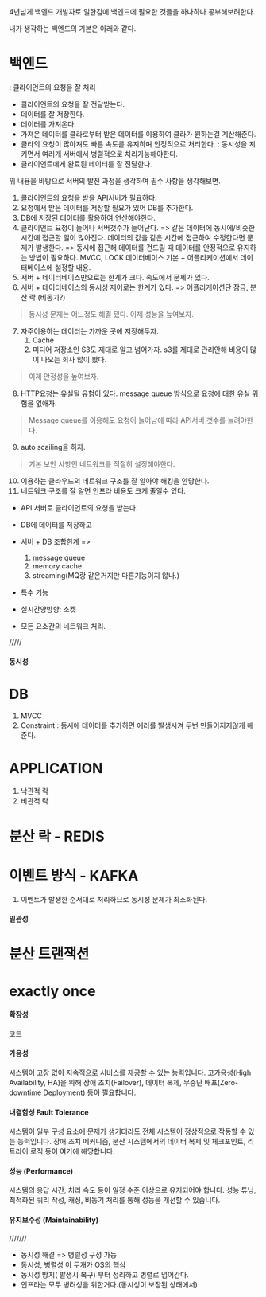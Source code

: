

4년넘게 백엔드 개발자로 일한김에 백엔드에 필요한 것들을 하나하나 공부해보려한다.

내가 생각하는 백엔드의 기본은 아래와 같다.

# 백엔드
: 클라이언트의 요청을 잘 처리

- 클라이언트의 요청을 잘 전달받는다.
- 데이터를 잘 저장한다.
- 데이터를 가져온다.
- 가져온 데이터를 클라로부터 받은 데이터를 이용하여 클라가 원하는걸 계산해준다.
- 클라의 요청이 많아져도 빠른 속도를 유지하며 안정적으로 처리한다.
	: 동시성을 지키면서 여러개 서버에서 병렬적으로 처리가능해야한다.
- 클라이언트에게 완료된 데이터를 잘 전달한다.

위 내용을 바탕으로 서버의 발전 과정을 생각하며 필수 사항을 생각해보면.

1. 클라이언트의 요청을 받을 API서버가 필요하다.
2. 요청에서 받은 데이터를 저장할 필요가 있어 DB를 추가한다.
3. DB에 저장된 데이터를 활용하여 연산해야한다.
4. 클라이언트 요청이 늘어나 서버갯수가 늘어난다.
    => 같은 데이터에 동시에/비슷한 시간에 접근할 일이 많아진다. 데이터의 값을 같은 시간에 접근하여 수정한다면 문제가 발생한다.
        => 동시에 접근해 데이터를 건드릴 때 데이터를 안정적으로 유지하는 방법이 필요하다.
        MVCC, LOCK 데이터베이스 기본 + 어플리케이션에서 데이터베이스에 설정할 내용.
5. 서버 + 데이터베이스만으로는 한계가 크다. 속도에서 문제가 있다.
6. 서버 + 데이터베이스의 동시성 제어로는 한계가 있다. => 어플리케이션단 잠금, 분산 락 (비동기?)

> 동시성 문제는 어느정도 해결 됐다. 이제 성능을 높여보자.

7. 자주이용하는 데이터는 가까운 곳에 저장해두자. 
    1. Cache
    2. 미디어 저장소인 S3도 제대로 알고 넘어가자. s3를 제대로 관리안해 비용이 많이 나오는 회사 많이 봤다.

> 이제 안정성을 높여보자.

8. HTTP요청는 유실될 유험이 있다. message queue 방식으로 요청에 대한 유실 위험을 없애자.

> Message queue를 이용해도 요청이 늘어남에 따라 API서버 갯수를 늘려야한다.

9. auto scailing을 하자.

> 기본 보안 사항인 네트워크를 적절히 설정해야한다.

10. 이용하는 클라우드의 네트워크 구조를 잘 알아야 해킹을 안당한다.
11. 네트워크 구조를 잘 알면 인프라 비용도 크게 줄일수 있다.


- API 서버로 클라이언트의 요청을 받는다.
- DB에 데이터를 저장하고
- 서버 + DB 조합한계 => 
	1. message queue
	2. memory cache
	3. streaming(MQ랑 같은거지만 다른기능이지 않나.)
- 특수 기능
- 실시간양방향: 소켓

- 모든 요소간의 네트워크 처리.

/////



#### 동시성 ####
# DB
1. MVCC
2. Constraint
 : 동시에 데이터를 추가하면 에러를 발생시켜 두번 만들어지지않게 해준다.

# APPLICATION
1. 낙관적 락
2. 비관적 락

# 분산 락 - REDIS

# 이벤트 방식 - KAFKA
1. 이벤트가 발생한 순서대로 처리하므로 동시성 문제가 최소화된다.

#### 일관성 ####
# 분산 트랜잭션 
# exactly once

#### 확장성 ####
코드

#### 가용성 #### 
시스템이 고장 없이 지속적으로 서비스를 제공할 수 있는 능력입니다. 고가용성(High Availability, HA)을 위해 장애 조치(Failover), 데이터 복제, 무중단 배포(Zero-downtime Deployment) 등이 필요합니다.

#### 내결함성 Fault Tolerance ####
시스템이 일부 구성 요소에 문제가 생기더라도 전체 시스템이 정상적으로 작동할 수 있는 능력입니다. 장애 조치 메커니즘, 분산 시스템에서의 데이터 복제 및 체크포인트, 리트라이 로직 등이 여기에 해당합니다.

#### 성능 (Performance) ####
시스템의 응답 시간, 처리 속도 등이 일정 수준 이상으로 유지되어야 합니다. 성능 튜닝, 최적화된 쿼리 작성, 캐싱, 비동기 처리를 통해 성능을 개선할 수 있습니다.

#### 유지보수성 (Maintainability) ####




///////

- 동시성 해결 => 병렬성 구성 가능
- 동시성, 병렬성 이 두개가 OS의 핵심
- 동시성 방지( 발생시 복구) 부터 정리하고 병렬로 넘어간다.
- 인프라는 모두 병려성을 위한거다.(동시성이 보장된 상태에서)

